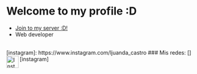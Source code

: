 # Welcome to my profile  :D
- [Join to my server :D!](https://discord.gg/hxC5vDbjTW)
- Web developer 
<br>
[instagram]: https://www.instagram.com/ljuanda_castro
### Mis redes:
[<img align="left" alt="Instagram" width="32px" src="https://api.iconify.design/mdi:instagram.svg?color=%2300fef4&height=32" />][instagram]
<!---
theYassonDC/theYassonDC is a ✨ special ✨ repository because its `README.md` (this file) appears on your GitHub profile.
You can click the Preview link to take a look at your changes.
--->
